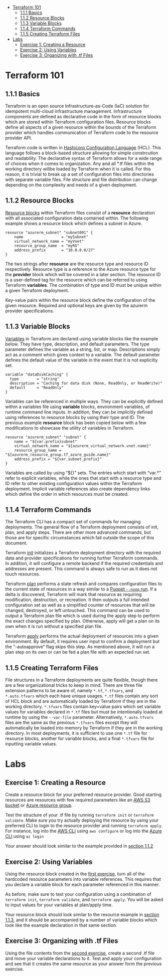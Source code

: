 - [Terraform 101](#terraform-101)
  - [1.1.1 Basics](#111-basics)
  - [1.1.2 Resource Blocks](#112-resource-blocks)
  - [1.1.3 Variable Blocks](#113-variable-blocks)
  - [1.1.4 Terraform Commands](#114-terraform-commands)
  - [1.1.5 Creating Terraform Files](#115-creating-terraform-files)
- [Labs](#labs)
  - [Exercise 1: Creating a Resource](#exercise-1-creating-a-resource)
  - [Exercise 2: Using Variables](#exercise-2-using-variables)
  - [Exercise 3: Organizing with .tf Files](#exercise-3-organizing-with-tf-files)

# Terraform 101

## 1.1.1 Basics

Terraform is an open source Infrastructure-as-Code (IaC) solution for idempotent multi-cloud infrastructure management. Infrastructure components are defined as declarative code in the form of resource blocks which are stored within Terraform configuration files. Resource blocks define all aspects of a given resource within the bounds of the Terraform provider which handles communication of Terraform code to the resource provider API.

Terraform code is written in [Hashicorp Configuration Language](https://github.com/hashicorp/hcl) (HCL). This language follows a block-based structure allowing for simple constrcution and readability. The declarative syntax of Terraform allows for a wide range of choices when it comes to organization. Any and all \*.tf files within the working directory willbe loaded by Terraform when it is called. For this reason, it is trivial to break up a set of configuration files into directories with separate variable files. File structure and file distribution can change depending on the complexity and needs of a given deployment.

## 1.1.2 Resource Blocks

[Resource blocks](https://www.terraform.io/docs/configuration/resources.html) within Terraform files consist of a **resource** declaration with all associated configuration data contained within. The following example shows a resource block which defines a subnet in Azure.

```
resource "azurerm_subnet" "subnet001" {
    name                 = "mySubnet"
    virtual_network_name = "myVnet"
    resource_group_name  = "myRG"
    address_prefix       = "10.0.0.0/27"
}
```

The two strings after **resource** are the resource type and resource ID respectively. Resource type is a reference to the Azure resource type for the **provider** block which will be covered in a later section. The resource ID is a user-defined tag for the resource which can be referred to using Terraform **variables**. The combination of type and ID must be unique within a given Terraform deployment.

Key-value pairs within the resource block define the configuration of the given resource. Required and optional keys are given by the azurerm provider specifications.

## 1.1.3 Variable Blocks

[Variables](https://www.terraform.io/docs/configuration/variables.html) in Terraform are declared using variable blocks like the example below. They have type, description, and default parameters. The type parameter defines the variable as a string, list, or map. Descriptions simply act as a comment which gives context to a variable.  The default parameter defines the default value of the variable in the event that it is not explicitly set.

```
variable "dataDiskCaching" {
  type        = "string"
  description = "Caching for data disk (None, ReadOnly, or ReadWrite)"
  default     = "ReadOnly"
}
```

Variables can be referenced in multiple ways. They can be explicitly defined within a variables file using **variable** blocks, environment variables, of runtime command line inputs. In addition, they can be implicitly defined using references to resource blocks by using their type and ID. The previous example **resource** block has been copied below with a few modifications to showcase the utility of variables in Terraform.

```
resource "azurerm_subnet" "subnet" {
    name = "${var.prefix}subnet"
    virtual_network_name = "${azurerm_virtual_network.vnet.name}"
    resource_group_name = "${azurerm_resource_group.tf_azure_guide.name}"
    address_prefix = "${var.subnet_prefix}"
}
```

Variables are called by using “${}” sets. The entries which start with “var.\*” refer to explicit variables, while the ones that start with a resource type and ID refer to other existing configuration values within the Terraform deployment. Implicit variable references also create dependency links which define the order in which resources must be created.

## 1.1.4 Terraform Commands

The Terraform CLI has a compact set of commands for managing deployments. The
general flow of a Terraform deployment consists of init, plan, and apply steps.
There are other more advanced commands, but those are for specific circumstances
which fall outside the scope of this document.

Terraform [init](https://www.terraform.io/docs/commands/init.html) initializes a
Terraform deployment directory with the required data and provider
specifications for running further Terraform commands. In addition, it will
configure a remote backend if the required credentials and addresses are
present. This command is always safe to run as it does not touch resources.

Terraform [plan](https://www.terraform.io/docs/commands/plan.html) performs a state refresh and compares configuration files to the
current state of resources in a way similar to a [Puppet ```--noop``` run](https://docs.puppet.com/puppet/3.6/man/agent.html#OPTIONS). If a delta is discovered, Terraform will mark that
resource as requiring modification, destruction, or recreation. It then outputs
a full intended configuration set as well as a simplified counter of resources
that will be changed, destroyed, or left untouched. This command can be used to
output a Terraform plan file which is used during the apply step to perform the
exact changes specified by plan. Otherwise, apply will get a plan on its own
when it is run without a specified plan file.

Terraform [apply](https://www.terraform.io/docs/commands/apply.html) performs the actual deployment of resources into a given
environment. By default, it requires user input to confirm a deployment but the
“-autoapprove” flag skips this step. As mentioned above, it will run a plan step
on its own or can be fed a plan file with an expected run set.

## 1.1.5 Creating Terraform Files

File structures in a Terraform deployments are quite flexible, though there are a few organizational tricks to keep in mind. There are three file extension patterns to be aware of, namely ```*.tf```, ```*.tfvars```, and ```*.auto.tfvars``` which each have unique usages. ```*.tf``` files contain any sort of HCL block and are automatically loaded by Terraform if they are in the working directory. ```*.tfvars``` files contain key=value pairs which set variable values for variables declared in ```*.tf``` files but must be intentionally loaded at runtime by using the ```--var-file``` parameter. Alternatively, ```*.auto.tfvars``` files are the same as the previous ```*.tfvars``` files except they will automatically be loaded into memory by Terraform if they are in the working directory. In most deployments, it is sufficient to use one ```*.tf``` file for resource blocks, another for variable blocks, and a final ```*.tfvars``` file for inputting variable values.

# Labs

## Exercise 1: Creating a Resource

Create a resource block for your preferred resource provider. Good starting resources are resources with few required parameters like an [AWS S3 bucket](https://www.terraform.io/docs/providers/aws/r/s3_bucket.html) or [Azure resource group](https://www.terraform.io/docs/providers/azurerm/r/resource_group.html).

Test the structure of your .tf file by running ```terraform init``` or ```terraform validate```. Make sure you try actually deploying the resource by using your preferred CLI to login to the resource provider and running ```terraform apply```. For instance, log into the [AWS CLI](https://docs.aws.amazon.com/cli/latest/userguide/cli-chap-configure.html) using ```aws configure``` or log into the [Azure CLI](https://docs.microsoft.com/en-us/cli/azure/reference-index?view=azure-cli-latest#az-login) using ```az login```

Your answer should look similar to the example provided in [section 1.1.2](#12-resource-blocks)

## Exercise 2: Using Variables

Using the resource block created in the [first exercise](#exercise-1-creating-a-resource), turn all of the hardcoded resource parameters
into variable references. This requires that you declare a variable block for each parameter referenced in this manner.

As before, make sure to test your configuration using a combination of ```terraform init```, ```terraform validate```, and ```terraform apply```. You will be asked to input values for your variables at plan/apply time.

Your resource block should look similar to the resource example in [section 1.1.3](#13-variable-blocks), and it should be accompanied by a number of variable blocks which look like the example declaration in that same section.

## Exercise 3: Organizing with .tf Files

Using the file contents from the [second exercise]((#exercise-2-using-variables)), create a second .tf file and move your variable declarations to it. Test and apply your configuration and see that it creates the same resource as your answer form the previous exercise.